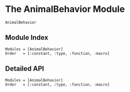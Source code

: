# The AnimalBehavior Module

 ```@docs
 AnimalBehavior
 ```

## Module Index

```@index
Modules = [AnimalBehavior]
Order   = [:constant, :type, :function, :macro]
```
## Detailed API

```@autodocs
Modules = [AnimalBehavior]
Order   = [:constant, :type, :function, :macro]
```